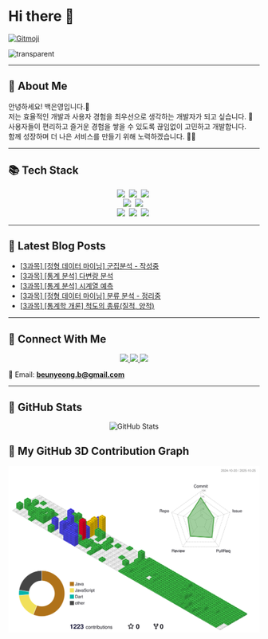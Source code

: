 # Hi there 👋  

<a href="https://gitmoji.dev">
  <img src="https://img.shields.io/badge/gitmoji-%20🥰%20😍-FFDD67.svg?style=flat-square" alt="Gitmoji"/>
</a>

![transparent](https://capsule-render.vercel.app/api?type=transparent&fontColor=F5C0CA&text=Eunyeong's%20GitHub%20&height=150&fontSize=60&desc=Welcome!&descAlignY=75&descAlign=60)

---

## 📌 About Me  

안녕하세요! 백은영입니다.👋  
저는 효율적인 개발과 사용자 경험을 최우선으로 생각하는 개발자가 되고 싶습니다. 🚀  
사용자들이 편리하고 즐거운 경험을 쌓을 수 있도록 끊임없이 고민하고 개발합니다.  
함께 성장하며 더 나은 서비스를 만들기 위해 노력하겠습니다. 🐢🐰

---

## 📚 Tech Stack  

<p align="center">
  <img src="https://img.shields.io/badge/java-007396?style=flat-square&logo=java&logoColor=white"/>&nbsp
  <img src="https://img.shields.io/badge/spring-6DB33F?style=flat-square&logo=spring&logoColor=white"/>&nbsp
  <img src="https://img.shields.io/badge/SpringBoot-6DB33F?style=flat-square&logo=SpringBoot&logoColor=white"/>&nbsp
  <br>
  <img src="https://img.shields.io/badge/mysql-4479A1?style=flat-square&logo=mysql&logoColor=white"/>&nbsp
  <img src="https://img.shields.io/badge/redis-DC382D?style=flat-square&logo=redis&logoColor=white"/>&nbsp
  <br>
  <img src="https://img.shields.io/badge/github-181717?style=flat-square&logo=github&logoColor=white"/>&nbsp
  <img src="https://img.shields.io/badge/git-F05032?style=flat-square&logo=git&logoColor=white"/>&nbsp
  <img src="https://img.shields.io/badge/aws-232F3E?style=flat-square&logo=amazonaws&logoColor=white"/>&nbsp
</p>

---

## 📝 Latest Blog Posts  

<!-- BLOG-POST-LIST:START -->
- [[3과목] [정형 데이터 마이닝] 군집분석 - 작성중](https://beunyeong.tistory.com/308)
- [[3과목] [통계 분석] 다변량 분석](https://beunyeong.tistory.com/307)
- [[3과목] [통계 분석] 시계열 예측](https://beunyeong.tistory.com/306)
- [[3과목] [정형 데이터 마이닝] 분류 분석 - 정리중](https://beunyeong.tistory.com/305)
- [[3과목] [통계학 개론] 척도의 종류&lpar;질적, 양적&rpar;](https://beunyeong.tistory.com/304)
<!-- BLOG-POST-LIST:END -->

---

## 🔗 Connect With Me  

<p align="center">
  <a href="https://beunyeong.tistory.com/" target="_blank">
    <img src="https://img.shields.io/badge/Tistory-535D6C?style=flat-square&logo=Tistory&logoColor=white"/>
  </a>
  <a href="작성중..." target="_blank">
    <img src="https://img.shields.io/badge/Notion-000000?style=flat-square&logo=Notion&logoColor=white"/>
  </a>
  <a href="beunyeong.b@gmail.com" target="_blank">
    <img src="https://img.shields.io/badge/Gmail-d14836?style=flat-square&logo=Gmail&logoColor=white"/>
  </a>
</p>

📧 Email: **beunyeong.b@gmail.com**  

---

## 🎨 GitHub Stats  

<p align="center">
  <img src="https://github-readme-stats.vercel.app/api?username=beunyeong&show_icons=true&theme=radical" alt="GitHub Stats"/>
</p>


## 🌳 My GitHub 3D Contribution Graph
![GitHub 3D Contribution](https://raw.githubusercontent.com/beunyeong/beunyeong/main/profile-3d-contrib/profile-gitblock.svg?v=2)

